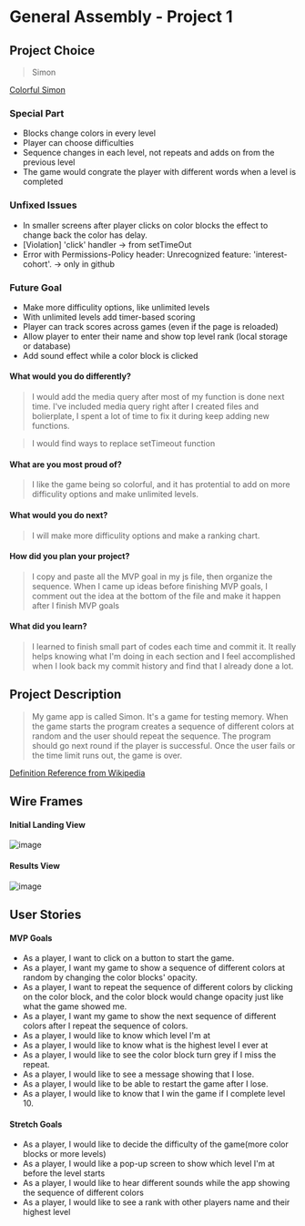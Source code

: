 # General Assembly - Project 1

## Project Choice
>  Simon

[Colorful Simon](https://anniezoyinlee.github.io/GA-Projects/Project_1_Simon_Game/index.html)

### Special Part
* Blocks change colors in every level
* Player can choose difficulties
* Sequence changes in each level, not repeats and adds on from the previous level
* The game would congrate the player with different words when a level is completed

### Unfixed Issues
* In smaller screens after player clicks on color blocks the effect to change back the color has delay.
* [Violation] 'click' handler -> from setTimeOut
* Error with Permissions-Policy header: Unrecognized feature: 'interest-cohort'. -> only in github

### Future Goal
* Make more difficulity options, like unlimited levels
* With unlimited levels add timer-based scoring
* Player can track scores across games (even if the page is reloaded)
* Allow player to enter their name and show top level rank (local storage or database)
* Add sound effect while a color block is clicked

#### What would you do differently?
> I would add the media query after most of my function is done next time. I've included media query right after I created files and bolierplate, I spent a lot of time to fix it during keep adding new functions.

> I would find ways to replace setTimeout function

#### What are you most proud of?
> I like the game being so colorful, and it has protential to add on more difficulity options and make unlimited levels.

#### What would you do next?
> I will make more difficulity options and make a ranking chart.

#### How did you plan your project?
> I copy and paste all the MVP goal in my js file, then organize the sequence. When I came up ideas before finishing MVP goals, I comment out the idea at the bottom of the file and make it happen after I finish MVP goals 

#### What did you learn?
> I learned to finish small part of codes each time and commit it. It really helps knowing what I'm doing in each section and I feel accomplished when I look back my commit history and find that I already done a lot.

## Project Description
>  My game app is called Simon. It's a game for testing memory. When the game starts the program creates a sequence of different colors at random and the user should repeat the sequence. The program should go next round if the player is successful. Once the user fails or the time limit runs out, the game is over. 

[Definition Reference from Wikipedia](https://en.wikipedia.org/wiki/Simon_(game))

## Wire Frames
#### Initial Landing View
![image](https://media.git.generalassemb.ly/user/37912/files/09677880-0120-11ec-914c-620148923fe1)

#### Results View
![image](https://media.git.generalassemb.ly/user/37912/files/16846780-0120-11ec-9cb8-ac638af81fcc)

## User Stories
#### MVP Goals
* As a player, I want to click on a button to start the game.    
* As a player, I want my game to show a sequence of different colors at random by changing the color blocks' opacity.
* As a player, I want to repeat the sequence of different colors by clicking on the color block, and the color block would change opacity just like what the game showed me.
* As a player, I want my game to show the next sequence of different colors after I repeat the sequence of colors.
* As a player, I would like to know which level I'm at
* As a player, I would like to know what is the highest level I ever at
* As a player, I would like to see the color block turn grey if I miss the repeat.
* As a player, I would like to see a message showing that I lose.
* As a player, I would like to be able to restart the game after I lose.
* As a player, I would like to know that I win the game if I complete level 10.

#### Stretch Goals
* As a player, I would like to decide the difficulty of the game(more color blocks or more levels)
* As a player, I would like a pop-up screen to show which level I'm at before the level starts
* As a player, I would like to hear different sounds while the app showing the sequence of different colors
* As a player, I would like to see a rank with other players name and their highest level